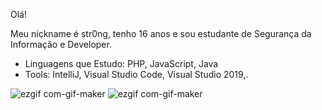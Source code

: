 Olá!

Meu nickname é str0ng, tenho 16 anos e sou estudante de Segurança da Informação e Developer.

- Linguagens que Estudo: PHP, JavaScript, Java
- Tools: IntelliJ, Visual Studio Code, Visual Studio 2019,.

![ezgif com-gif-maker](https://user-images.githubusercontent.com/62043732/115986777-3e0b5f00-a588-11eb-8b42-a20dc086e4ea.gif)
![ezgif com-gif-maker](https://cdn.discordapp.com/attachments/847213313939079188/848013109042085948/unknown.png)
